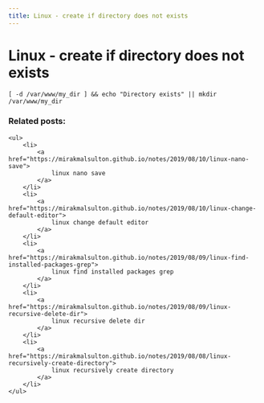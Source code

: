 ```yaml
---
title: Linux - create if directory does not exists
---
```


<h1 class="header">Linux - create if directory does not exists</h1>

```code
[ -d /var/www/my_dir ] && echo "Directory exists" || mkdir /var/www/my_dir
```


<div class="related_posts_block">
    <h3>Related posts:</h3>

    <ul>
        <li>
            <a href="https://mirakmalsulton.github.io/notes/2019/08/10/linux-nano-save">
                linux nano save
            </a>
        </li>
        <li>
            <a href="https://mirakmalsulton.github.io/notes/2019/08/10/linux-change-default-editor">
                linux change default editor
            </a>
        </li>
        <li>
            <a href="https://mirakmalsulton.github.io/notes/2019/08/09/linux-find-installed-packages-grep">
                linux find installed packages grep
            </a>
        </li>
        <li>
            <a href="https://mirakmalsulton.github.io/notes/2019/08/09/linux-recursive-delete-dir">
                linux recursive delete dir
            </a>
        </li>
        <li>
            <a href="https://mirakmalsulton.github.io/notes/2019/08/08/linux-recursively-create-directory">
                linux recursively create directory
            </a>
        </li>
    </ul>
</div>